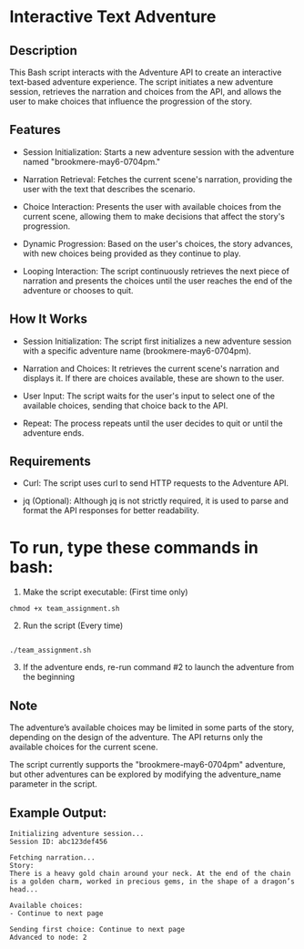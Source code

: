 # Interactive Text Adventure

## Description
This Bash script interacts with the Adventure API to create an interactive text-based adventure experience. The script initiates a new adventure session, retrieves the narration and choices from the API, and allows the user to make choices that influence the progression of the story.

## Features

* Session Initialization: Starts a new adventure session with the adventure named "brookmere-may6-0704pm."

* Narration Retrieval: Fetches the current scene's narration, providing the user with the text that describes the scenario.

* Choice Interaction: Presents the user with available choices from the current scene, allowing them to make decisions that affect the story's progression.

* Dynamic Progression: Based on the user's choices, the story advances, with new choices being provided as they continue to play.

* Looping Interaction: The script continuously retrieves the next piece of narration and presents the choices until the user reaches the end of the adventure or chooses to quit.

## How It Works

* Session Initialization: The script first initializes a new adventure session with a specific adventure name (brookmere-may6-0704pm).

* Narration and Choices: It retrieves the current scene's narration and displays it. If there are choices available, these are shown to the user.

* User Input: The script waits for the user's input to select one of the available choices, sending that choice back to the API.

* Repeat: The process repeats until the user decides to quit or until the adventure ends.

## Requirements

* Curl: The script uses curl to send HTTP requests to the Adventure API.

* jq (Optional): Although jq is not strictly required, it is used to parse and format the API responses for better readability.
 
# To run, type these commands in bash:

1. Make the script executable: (First time only)

```
chmod +x team_assignment.sh
```


2. Run the script (Every time)
```

./team_assignment.sh
```
3. If the adventure ends, re-run command #2 to launch the adventure from the beginning

## Note

The adventure’s available choices may be limited in some parts of the story, depending on the design of the adventure. The API returns only the available choices for the current scene.

The script currently supports the "brookmere-may6-0704pm" adventure, but other adventures can be explored by modifying the adventure_name parameter in the script.

## Example Output:
```
Initializing adventure session...
Session ID: abc123def456

Fetching narration...
Story:
There is a heavy gold chain around your neck. At the end of the chain is a golden charm, worked in precious gems, in the shape of a dragon’s head...

Available choices:
- Continue to next page

Sending first choice: Continue to next page
Advanced to node: 2
```
